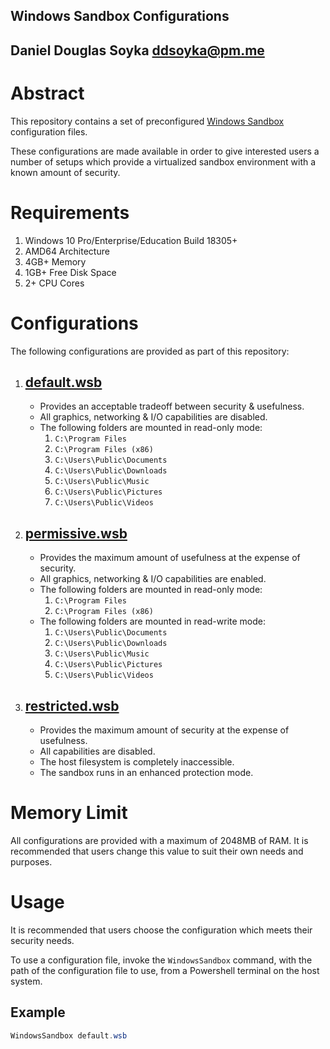 ## Windows Sandbox Configurations
## Daniel Douglas Soyka [ddsoyka@pm.me](mailto:ddsoyka@pm.me)

# Abstract

This repository contains a set of preconfigured [Windows Sandbox](https://docs.microsoft.com/en-us/windows/security/threat-protection/windows-sandbox/windows-sandbox-overview) configuration files.

These configurations are made available in order to give interested users a number of setups which provide a virtualized sandbox environment with a known amount of security.

# Requirements

1. Windows 10 Pro/Enterprise/Education Build 18305+
2. AMD64 Architecture
3. 4GB+ Memory
4. 1GB+ Free Disk Space
5. 2+ CPU Cores

# Configurations

The following configurations are provided as part of this repository:

1. ## [default.wsb](default.wsb)
    - Provides an acceptable tradeoff between security & usefulness.
    - All graphics, networking & I/O capabilities are disabled.
    - The following folders are mounted in read-only mode:
        1. `C:\Program Files`
        2. `C:\Program Files (x86)`
        3. `C:\Users\Public\Documents`
        4. `C:\Users\Public\Downloads`
        5. `C:\Users\Public\Music`
        6. `C:\Users\Public\Pictures`
        7. `C:\Users\Public\Videos`
2. ## [permissive.wsb](permissive.wsb)
    - Provides the maximum amount of usefulness at the expense of security.
    - All graphics, networking & I/O capabilities are enabled.
    - The following folders are mounted in read-only mode:
        1. `C:\Program Files`
        2. `C:\Program Files (x86)`
    - The following folders are mounted in read-write mode:
        1. `C:\Users\Public\Documents`
        2. `C:\Users\Public\Downloads`
        3. `C:\Users\Public\Music`
        4. `C:\Users\Public\Pictures`
        5. `C:\Users\Public\Videos`
3. ## [restricted.wsb](restricted.wsb)
    - Provides the maximum amount of security at the expense of usefulness.
    - All capabilities are disabled.
    - The host filesystem is completely inaccessible.
    - The sandbox runs in an enhanced protection mode.

# Memory Limit

All configurations are provided with a maximum of 2048MB of RAM. It is recommended that users change this value to suit their own needs and purposes.

# Usage

It is recommended that users choose the configuration which meets their security needs.

To use a configuration file, invoke the `WindowsSandbox` command, with the path of the configuration file to use, from a Powershell terminal on the host system.

## Example

```powershell
WindowsSandbox default.wsb
```